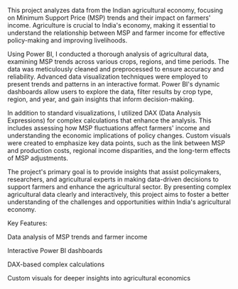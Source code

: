 This project analyzes data from the Indian agricultural economy, focusing on Minimum Support Price (MSP) trends and their impact on farmers' income. Agriculture is crucial to India's economy, making it essential to understand the relationship between MSP and farmer income for effective policy-making and improving livelihoods.

Using Power BI, I conducted a thorough analysis of agricultural data, examining MSP trends across various crops, regions, and time periods. The data was meticulously cleaned and preprocessed to ensure accuracy and reliability. Advanced data visualization techniques were employed to present trends and patterns in an interactive format. Power BI's dynamic dashboards allow users to explore the data, filter results by crop type, region, and year, and gain insights that inform decision-making.

In addition to standard visualizations, I utilized DAX (Data Analysis Expressions) for complex calculations that enhance the analysis. This includes assessing how MSP fluctuations affect farmers' income and understanding the economic implications of policy changes. Custom visuals were created to emphasize key data points, such as the link between MSP and production costs, regional income disparities, and the long-term effects of MSP adjustments.

The project's primary goal is to provide insights that assist policymakers, researchers, and agricultural experts in making data-driven decisions to support farmers and enhance the agricultural sector. By presenting complex agricultural data clearly and interactively, this project aims to foster a better understanding of the challenges and opportunities within India's agricultural economy.

Key Features:

Data analysis of MSP trends and farmer income

Interactive Power BI dashboards

DAX-based complex calculations

Custom visuals for deeper insights into agricultural economics
